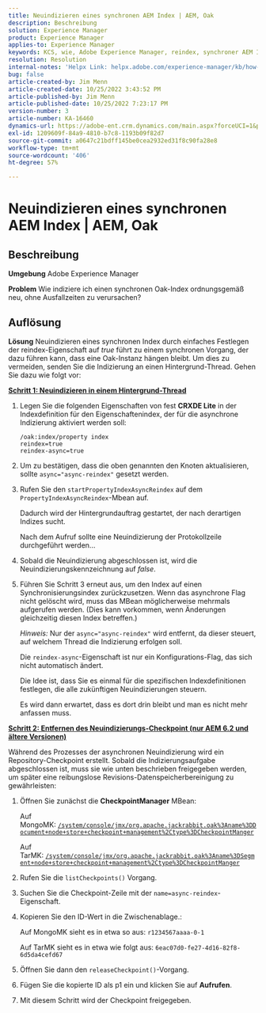 ```yaml
---
title: Neuindizieren eines synchronen AEM Index | AEM, Oak
description: Beschreibung
solution: Experience Manager
product: Experience Manager
applies-to: Experience Manager
keywords: KCS, wie, Adobe Experience Manager, reindex, synchroner AEM Index, Oak
resolution: Resolution
internal-notes: 'Helpx Link: helpx.adobe.com/experience-manager/kb/how-to-reindex-a-synchronous-AEM-index-AEM-Oak.html'
bug: false
article-created-by: Jim Menn
article-created-date: 10/25/2022 3:43:52 PM
article-published-by: Jim Menn
article-published-date: 10/25/2022 7:23:17 PM
version-number: 3
article-number: KA-16460
dynamics-url: https://adobe-ent.crm.dynamics.com/main.aspx?forceUCI=1&pagetype=entityrecord&etn=knowledgearticle&id=c36388d0-7b54-ed11-bba2-6045bd006b4b
exl-id: 1209609f-84a9-4810-b7c8-1193b09f82d7
source-git-commit: a0647c21bdff145be0cea2932ed31f8c90fa28e8
workflow-type: tm+mt
source-wordcount: '406'
ht-degree: 57%

---
```


# Neuindizieren eines synchronen AEM Index | AEM, Oak

## Beschreibung


<b>Umgebung</b>
Adobe Experience Manager

<b>Problem</b>
Wie indiziere ich einen synchronen Oak-Index ordnungsgemäß neu, ohne Ausfallzeiten zu verursachen?


## Auflösung


<b>Lösung</b>
Neuindizieren eines synchronen Index durch einfaches Festlegen der reindex-Eigenschaft auf *true* führt zu einem synchronen Vorgang, der dazu führen kann, dass eine Oak-Instanz hängen bleibt.
Um dies zu vermeiden, senden Sie die Indizierung an einen Hintergrund-Thread.
Gehen Sie dazu wie folgt vor:

<b><u>Schritt 1: Neuindizieren in einem Hintergrund-Thread</u></b>

1. Legen Sie die folgenden Eigenschaften von fest <b>CRXDE Lite</b> in der Indexdefinition für den Eigenschaftenindex, der für die asynchrone Indizierung aktiviert werden soll:<br>

   ```
   /oak:index/property index
   reindex=true
   reindex-async=true
   ```

2. Um zu bestätigen, dass die oben genannten den Knoten aktualisieren, sollte `async="async-reindex"` gesetzt werden.
3. Rufen Sie den `startPropertyIndexAsyncReindex` auf dem `PropertyIndexAsyncReindex`-Mbean auf.

   Dadurch wird der Hintergrundauftrag gestartet, der nach derartigen Indizes sucht.

   Nach dem Aufruf sollte eine Neuindizierung der Protokollzeile durchgeführt werden...
4. Sobald die Neuindizierung abgeschlossen ist, wird die Neuindizierungskennzeichnung auf *false*.
5. Führen Sie Schritt 3 erneut aus, um den Index auf einen Synchronisierungsindex zurückzusetzen. Wenn das asynchrone Flag nicht gelöscht wird, muss das MBean möglicherweise mehrmals aufgerufen werden. (Dies kann vorkommen, wenn Änderungen gleichzeitig diesen Index betreffen.)



   *Hinweis:* Nur der `async="async-reindex"` wird entfernt, da dieser steuert, auf welchem Thread die Indizierung erfolgen soll.

   Die `reindex-async`-Eigenschaft ist nur ein Konfigurations-Flag, das sich nicht automatisch ändert.

   Die Idee ist, dass Sie es einmal für die spezifischen Indexdefinitionen festlegen, die alle zukünftigen Neuindizierungen steuern.

   Es wird dann erwartet, dass es dort drin bleibt und man es nicht mehr anfassen muss.


<b><u>Schritt 2: Entfernen des Neuindizierungs-Checkpoint (nur AEM 6.2 und ältere Versionen)</u></b>

Während des Prozesses der asynchronen Neuindizierung wird ein Repository-Checkpoint erstellt.
Sobald die Indizierungsaufgabe abgeschlossen ist, muss sie wie unten beschrieben freigegeben werden, um später eine reibungslose Revisions-Datenspeicherbereinigung zu gewährleisten:

1. Öffnen Sie zunächst die <b>CheckpointManager</b> MBean:

   Auf MongoMK: [`/system/console/jmx/org.apache.jackrabbit.oak%3Aname%3DDocument+node+store+checkpoint+management%2Ctype%3DCheckpointManger`](http://localhost:4502/system/console/jmx/org.apache.jackrabbit.oak%3Aname%3DDocument+node+store+checkpoint+management%2Ctype%3DCheckpointManger)

   Auf TarMK: [`/system/console/jmx/org.apache.jackrabbit.oak%3Aname%3DSegment+node+store+checkpoint+management%2Ctype%3DCheckpointManger`](http://localhost:4502/system/console/jmx/org.apache.jackrabbit.oak%3Aname%3DSegment+node+store+checkpoint+management%2Ctype%3DCheckpointManger)


2. Rufen Sie die `listCheckpoints()` Vorgang.
3. Suchen Sie die Checkpoint-Zeile mit der `name=async-reindex`-Eigenschaft.
4. Kopieren Sie den ID-Wert in die Zwischenablage.:

   Auf MongoMK sieht es in etwa so aus: `r1234567aaaa-0-1`

   Auf TarMK sieht es in etwa wie folgt aus: `6eac07d0-fe27-4d16-82f8-6d5da4cefd67`


5. Öffnen Sie dann den `releaseCheckpoint()`-Vorgang.
6. Fügen Sie die kopierte ID als p1 ein und klicken Sie auf <b>Aufrufen</b>.
7. Mit diesem Schritt wird der Checkpoint freigegeben.
